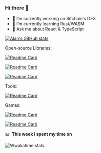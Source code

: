 ### Hi there 👋

- 🔭 I’m currently working on Sifchain's DEX
- 🌱 I’m currently learning Rust/WASM
- 💬 Ask me about React & TypeScript

<!--
**alanrsoares/alanrsoares** is a ✨ _special_ ✨ repository because its `README.md` (this file) appears on your GitHub profile.

Here are some ideas to get you started:

- 🔭 I’m currently working on ...
- 🌱 I’m currently learning ...
- 👯 I’m looking to collaborate on ...
- 🤔 I’m looking for help with ...
- 💬 Ask me about ...
- 📫 How to reach me: ...
- 😄 Pronouns: ...
- ⚡ Fun fact: ...
-->

[![Alan's GitHub stats](https://github-readme-stats.vercel.app/api?username=alanrsoares&theme=tokyonight)](https://github.com/alanrsoares?tab=repositories)

Open-source Libraries:

[![Readme Card](https://github-readme-stats.vercel.app/api/pin/?username=alanrsoares&repo=prelude-js)](https://github.com/alanrsoares/prelude-js)

[![Readme Card](https://github-readme-stats.vercel.app/api/pin/?username=alanrsoares&repo=re-reduced)](https://github.com/alanrsoares/re-reduced)

[![Readme Card](https://github-readme-stats.vercel.app/api/pin/?username=alanrsoares&repo=zustand-immer-store)](https://github.com/alanrsoares/zustand-immer-store)

Tools:

[![Readme Card](https://github-readme-stats.vercel.app/api/pin/?username=alanrsoares&repo=greenbot)](https://github.com/alanrsoares/greenbot)

Games:

[![Readme Card](https://github-readme-stats.vercel.app/api/pin/?username=alanrsoares&repo=react-snake)](https://github.com/alanrsoares/react-snake)

[![Readme Card](https://github-readme-stats.vercel.app/api/pin/?username=alanrsoares&repo=ts-mines)](https://github.com/alanrsoares/ts-mines)


📊 &nbsp;**This week I spent my time on**

![Wwakatime stats](https://github-readme-stats-taupe-two.vercel.app/api/wakatime?username=alanrsoares&hide_title=true&hide_border=true&langs_count=5&bg_color=00000000&text_color=777)
